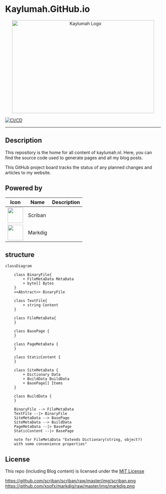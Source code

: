 # Kaylumah.GitHub.io

<p align="center">
  <img alt="Kaylumah Logo" width="460" height="300" src="meta/resources/logo.svg">
</p>

[![CI/CD](https://github.com/kaylumah/hosting/actions/workflows/azure-static-web-apps-green-field-0353fee03.yml/badge.svg?branch=main)](https://github.com/kaylumah/hosting/actions/workflows/azure-static-web-apps-green-field-0353fee03.yml)

---

## Description

This repository is the home for all content of kaylumah.nl. Here, you can find the source code used to generate pages and all my blog posts.

This GitHub project board tracks the status of any planned changes and articles to my website.

## Powered by

| Icon | Name | Description |
| - | - | - |
| <img src="" alt="" width="50"/> | Scriban | |
| <img src="" alt="" width="50"/> | Markdig | |

## structure

```mermaid
classDiagram

    class BinaryFile{
        + FileMetaData MetaData
        + byte[] Bytes
    }
    <<Abstract>> BinaryFile

    class TextFile{
        + string Content
    }

    class FileMetaData{
    }

    class BasePage {
    }

    class PageMetaData {
    }

    class StaticContent {
    }

    class SiteMetaData {
        + Dictionary Data
        + BuildData BuildData
        + BasePage[] Items
    }

    class BuildData {
    }

    BinaryFile --> FileMetaData
    TextFile --|> BinaryFile
    SiteMetaData --> BasePage
    SiteMetaData --> BuildData
    PageMetaData --|> BasePage
    StaticContent --|> BasePage

    note for FileMetaData "Extends Dictionary(string, object?) 
    with some convenience properties"
```

## License

This repo (including Blog content) is licensed under the [MIT License](LICENSE)

<!-- https://giscus.app -->
<!-- https://github.com/giscus/giscus/blob/main/ADVANCED-USAGE.md -->

https://github.com/scriban/scriban/raw/master/img/scriban.png
https://github.com/xoofx/markdig/raw/master/img/markdig.png
